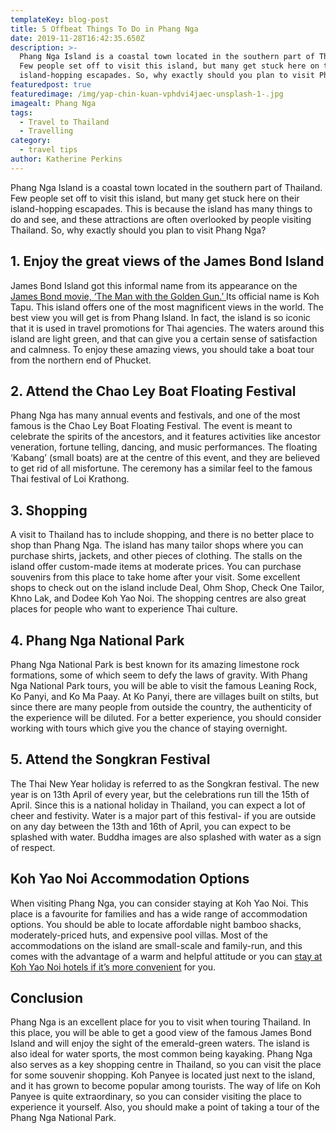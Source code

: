```yaml
---
templateKey: blog-post
title: 5 Offbeat Things To Do in Phang Nga
date: 2019-11-28T16:42:35.650Z
description: >-
  Phang Nga Island is a coastal town located in the southern part of Thailand.
  Few people set off to visit this island, but many get stuck here on their
  island-hopping escapades. So, why exactly should you plan to visit Phang Nga?
featuredpost: true
featuredimage: /img/yap-chin-kuan-vphdvi4jaec-unsplash-1-.jpg
imagealt: Phang Nga
tags:
  - Travel to Thailand
  - Travelling
category:
  - travel tips
author: Katherine Perkins
---
```

Phang Nga Island is a coastal town located in the southern part of Thailand. Few people set off to visit this island, but many get stuck here on their island-hopping escapades. This is because the island has many things to do and see, and these attractions are often overlooked by people visiting Thailand. So, why exactly should you plan to visit Phang Nga?

## 1. Enjoy the great views of the James Bond Island

James Bond Island got this informal name from its appearance on the [James Bond movie, ‘The Man with the Golden Gun.’ ](https://www.imdb.com/title/tt0071807/)Its official name is Koh Tapu. This island offers one of the most magnificent views in the world. The best view you will get is from Phang Island. In fact, the island is so iconic that it is used in travel promotions for Thai agencies. The waters around this island are light green, and that can give you a certain sense of satisfaction and calmness. To enjoy these amazing views, you should take a boat tour from the northern end of Phucket.

## 2. Attend the Chao Ley Boat Floating Festival

Phang Nga has many annual events and festivals, and one of the most famous is the Chao Ley Boat Floating Festival. The event is meant to celebrate the spirits of the ancestors, and it features activities like ancestor veneration, fortune telling, dancing, and music performances. The floating ‘Kabang’ (small boats) are at the centre of this event, and they are believed to get rid of all misfortune. The ceremony has a similar feel to the famous Thai festival of Loi Krathong.

## 3. Shopping

A visit to Thailand has to include shopping, and there is no better place to shop than Phang Nga. The island has many tailor shops where you can purchase shirts, jackets, and other pieces of clothing. The stalls on the island offer custom-made items at moderate prices. You can purchase souvenirs from this place to take home after your visit. Some excellent shops to check out on the island include Deal, Ohm Shop, Check One Tailor, Khno Lak, and Dodee Koh Yao Noi. The shopping centres are also great places for people who want to experience Thai culture.

## 4. Phang Nga National Park

Phang Nga National Park is best known for its amazing limestone rock formations, some of which seem to defy the laws of gravity. With Phang Nga National Park tours, you will be able to visit the famous Leaning Rock, Ko Panyi, and Ko Ma Paay. At Ko Panyi, there are villages built on stilts, but since there are many people from outside the country, the authenticity of the experience will be diluted. For a better experience, you should consider working with tours which give you the chance of staying overnight.

## 5. Attend the Songkran Festival

The Thai New Year holiday is referred to as the Songkran festival. The new year is on 13th April of every year, but the celebrations run till the 15th of April. Since this is a national holiday in Thailand, you can expect a lot of cheer and festivity. Water is a major part of this festival- if you are outside on any day between the 13th and 16th of April, you can expect to be splashed with water. Buddha images are also splashed with water as a sign of respect.

## Koh Yao Noi Accommodation Options

When visiting Phang Nga, you can consider staying at Koh Yao Noi. This place is a favourite for families and has a wide range of accommodation options. You should be able to locate affordable night bamboo shacks, moderately-priced huts, and expensive pool villas. Most of the accommodations on the island are small-scale and family-run, and this comes with the advantage of a warm and helpful attitude or you can [stay at Koh Yao Noi hotels if it’s more convenient](https://coastalescape.com/blog/koh-yao-noi-accommodation-holiday-resort-hotels-villa/) for you.

## Conclusion

Phang Nga is an excellent place for you to visit when touring Thailand. In this place, you will be able to get a good view of the famous James Bond Island and will enjoy the sight of the emerald-green waters. The island is also ideal for water sports, the most common being kayaking. Phang Nga also serves as a key shopping centre in Thailand, so you can visit the place for some souvenir shopping. Koh Panyee is located just next to the island, and it has grown to become popular among tourists. The way of life on Koh Panyee is quite extraordinary, so you can consider visiting the place to experience it yourself. Also, you should make a point of taking a tour of the Phang Nga National Park.
